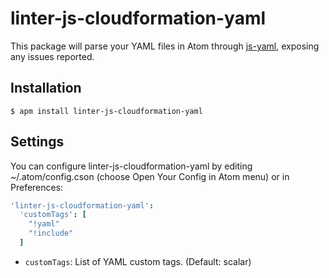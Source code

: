 # linter-js-cloudformation-yaml

This package will parse your YAML files in Atom through [js-yaml](https://github.com/connec/yaml-js), exposing any issues reported.

## Installation

```
$ apm install linter-js-cloudformation-yaml
```

## Settings

You can configure linter-js-cloudformation-yaml by editing ~/.atom/config.cson (choose Open Your Config in Atom menu) or in Preferences:

```cson
'linter-js-cloudformation-yaml':
  'customTags': [
    "!yaml"
    "!include"
  ]
```

- `customTags`: List of YAML custom tags. (Default: scalar)
